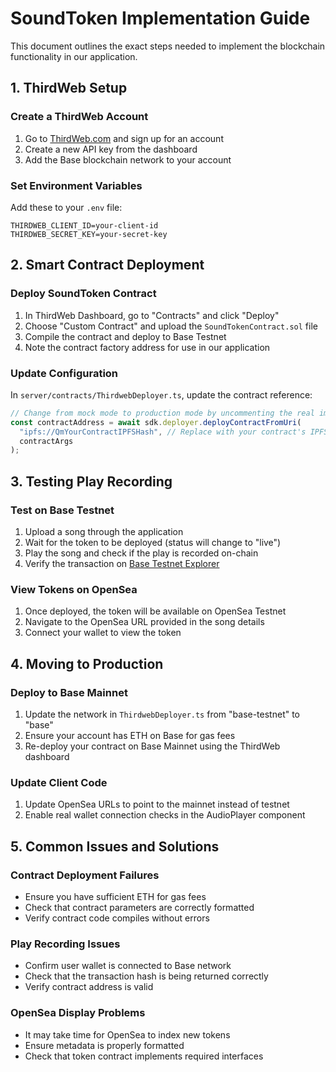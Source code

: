 # SoundToken Implementation Guide

This document outlines the exact steps needed to implement the blockchain functionality in our application.

## 1. ThirdWeb Setup

### Create a ThirdWeb Account
1. Go to [ThirdWeb.com](https://thirdweb.com/) and sign up for an account
2. Create a new API key from the dashboard
3. Add the Base blockchain network to your account

### Set Environment Variables
Add these to your `.env` file:
```
THIRDWEB_CLIENT_ID=your-client-id
THIRDWEB_SECRET_KEY=your-secret-key
```

## 2. Smart Contract Deployment

### Deploy SoundToken Contract
1. In ThirdWeb Dashboard, go to "Contracts" and click "Deploy"
2. Choose "Custom Contract" and upload the `SoundTokenContract.sol` file
3. Compile the contract and deploy to Base Testnet
4. Note the contract factory address for use in our application

### Update Configuration
In `server/contracts/ThirdwebDeployer.ts`, update the contract reference:
```typescript
// Change from mock mode to production mode by uncommenting the real implementation
const contractAddress = await sdk.deployer.deployContractFromUri(
  "ipfs://QmYourContractIPFSHash", // Replace with your contract's IPFS hash
  contractArgs
);
```

## 3. Testing Play Recording

### Test on Base Testnet
1. Upload a song through the application
2. Wait for the token to be deployed (status will change to "live")
3. Play the song and check if the play is recorded on-chain
4. Verify the transaction on [Base Testnet Explorer](https://goerli.basescan.org/)

### View Tokens on OpenSea
1. Once deployed, the token will be available on OpenSea Testnet
2. Navigate to the OpenSea URL provided in the song details
3. Connect your wallet to view the token

## 4. Moving to Production

### Deploy to Base Mainnet
1. Update the network in `ThirdwebDeployer.ts` from "base-testnet" to "base"
2. Ensure your account has ETH on Base for gas fees
3. Re-deploy your contract on Base Mainnet using the ThirdWeb dashboard

### Update Client Code
1. Update OpenSea URLs to point to the mainnet instead of testnet
2. Enable real wallet connection checks in the AudioPlayer component

## 5. Common Issues and Solutions

### Contract Deployment Failures
- Ensure you have sufficient ETH for gas fees
- Check that contract parameters are correctly formatted
- Verify contract code compiles without errors

### Play Recording Issues
- Confirm user wallet is connected to Base network
- Check that the transaction hash is being returned correctly
- Verify contract address is valid

### OpenSea Display Problems
- It may take time for OpenSea to index new tokens
- Ensure metadata is properly formatted
- Check that token contract implements required interfaces